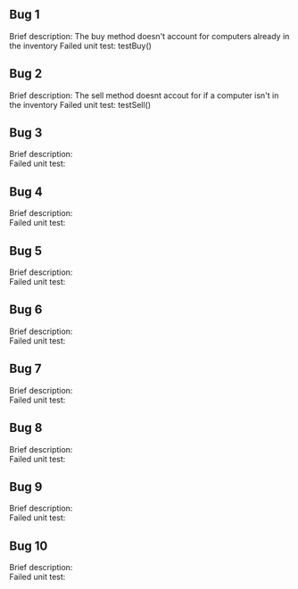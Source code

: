 ## Bug 1
Brief description:  The buy method doesn't account for computers already in the inventory
Failed unit test: testBuy()

## Bug 2
Brief description:  The sell method doesnt accout for if a computer isn't in the inventory
Failed unit test: testSell()

## Bug 3
Brief description:  
Failed unit test: 

## Bug 4
Brief description:  
Failed unit test: 

## Bug 5
Brief description:  
Failed unit test: 

## Bug 6
Brief description:  
Failed unit test: 

## Bug 7
Brief description:  
Failed unit test: 

## Bug 8
Brief description:  
Failed unit test: 

## Bug 9
Brief description:  
Failed unit test: 

## Bug 10
Brief description:  
Failed unit test: 
